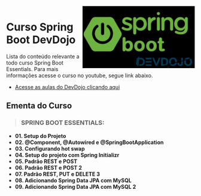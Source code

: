 <img src="src/img/springdevdojo.jpeg" align="right" width="300">

# Curso Spring Boot DevDojo

Lista do conteúdo relevante a todo curso Spring Boot Essentials. Para mais informações acesse o curso no youtube, segue link abaixo.
* [Acesse as aulas do DevDojo clicando aqui](https://www.youtube.com/watch?v=R-F-UcDo_5I&list=PL62G310vn6nF3gssjqfCKLpTK2sZJ_a_1)

## Ementa do Curso

> ### SPRING BOOT ESSENTIALS:

- **01. Setup do Projeto**
- **02. @Component, @Autowired e @SpringBootApplication**
- **03. Configurando hot swap**
- **04. Setup do projeto com Spring Initializr**
- **05. Padrão REST e POST**
- **06. Padrão REST e POST 2**
- **07. Padrão REST, PUT e DELETE 3**
- **08. Adicionando Spring Data JPA com MySQL**
- **09. Adicionando Spring Data JPA com MySQL 2**
